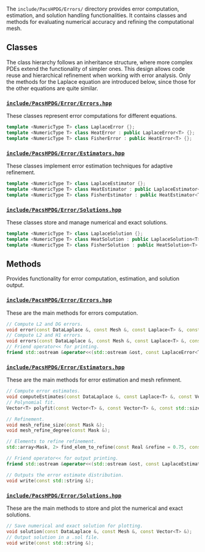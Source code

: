 The `include/PacsHPDG/Errors/` directory provides error computation, estimation, and solution handling functionalities. It contains classes and methods for evaluating numerical accuracy and refining the computational mesh.

## Classes

The class hierarchy follows an inheritance structure, where more complex PDEs extend the functionality of simpler ones. This design allows code reuse and hierarchical refinement when working with error analysis. Only the methods for the Laplace equation are introduced below, since those for the other equations are quite similar.

### [`include/PacsHPDG/Error/Errors.hpp`](./Errors.hpp)

These classes represent error computations for different equations.

```cpp
template <NumericType T> class LaplaceError {};
template <NumericType T> class HeatError : public LaplaceError<T> {};
template <NumericType T> class FisherError : public HeatError<T> {};
```

### [`include/PacsHPDG/Error/Estimators.hpp`](./Estimators.hpp)

These classes implement error estimation techniques for adaptive refinement.

```cpp
template <NumericType T> class LaplaceEstimator {};
template <NumericType T> class HeatEstimator : public LaplaceEstimator<T> {};
template <NumericType T> class FisherEstimator : public HeatEstimator<T> {};
```

### [`include/PacsHPDG/Error/Solutions.hpp`](./Solutions.hpp)

These classes store and manage numerical and exact solutions.

```cpp
template <NumericType T> class LaplaceSolution {};
template <NumericType T> class HeatSolution : public LaplaceSolution<T> {};
template <NumericType T> class FisherSolution : public HeatSolution<T> {};
```

## Methods

Provides functionality for error computation, estimation, and solution output.

### [`include/PacsHPDG/Error/Errors.hpp`](./Errors.hpp)

These are the main methods for errors computation.

```cpp
// Compute L2 and DG errors.
void error(const DataLaplace &, const Mesh &, const Laplace<T> &, const Vector<T> &);
// Compute L2 and H1 errors.
void errors(const DataLaplace &, const Mesh &, const Laplace<T> &, const Vector<T> &);
// Friend operator<< for printing.
friend std::ostream &operator<<(std::ostream &ost, const LaplaceError<T> &error); 
```

### [`include/PacsHPDG/Error/Estimators.hpp`](./Estimators.hpp)

These are the main methods for error estimation and mesh refinment.

```cpp
// Compute error estimates.
void computeEstimates(const DataLaplace &, const Laplace<T> &, const Vector<T> &numerical);
// Polynomial fit.
Vector<T> polyfit(const Vector<T> &, const Vector<T> &, const std::size_t &) const;

// Refinement.
void mesh_refine_size(const Mask &);
void mesh_refine_degree(const Mask &);

// Elements to refine refinement.
std::array<Mask, 2> find_elem_to_refine(const Real &refine = 0.75, const Real &speed = 1.0) const;

// Friend operator<< for output printing.
friend std::ostream &operator<<(std::ostream &ost, const LaplaceEstimator<T> &estimator);

// Outputs the error estimate distribution.
void write(const std::string &);
```

### [`include/PacsHPDG/Error/Solutions.hpp`](./Solutions.hpp)

These are the main methods to store and plot the numerical and exact solutions.

```cpp
// Save numerical and exact solution for plotting.
void solution(const DataLaplace &, const Mesh &, const Vector<T> &);
// Output solution in a .sol file.
void write(const std::string &);
```